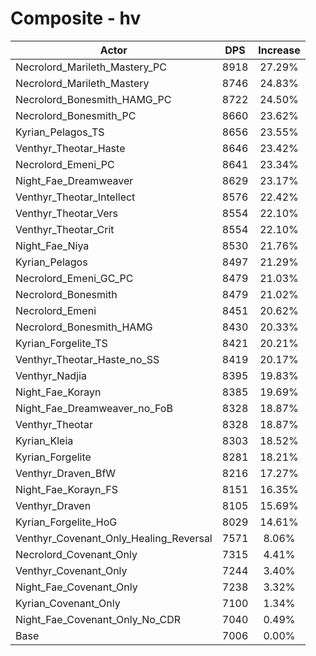 # Composite - hv
| Actor | DPS | Increase |
|---|:---:|:---:|
|Necrolord_Marileth_Mastery_PC|8918|27.29%|
|Necrolord_Marileth_Mastery|8746|24.83%|
|Necrolord_Bonesmith_HAMG_PC|8722|24.50%|
|Necrolord_Bonesmith_PC|8660|23.62%|
|Kyrian_Pelagos_TS|8656|23.55%|
|Venthyr_Theotar_Haste|8646|23.42%|
|Necrolord_Emeni_PC|8641|23.34%|
|Night_Fae_Dreamweaver|8629|23.17%|
|Venthyr_Theotar_Intellect|8576|22.42%|
|Venthyr_Theotar_Vers|8554|22.10%|
|Venthyr_Theotar_Crit|8554|22.10%|
|Night_Fae_Niya|8530|21.76%|
|Kyrian_Pelagos|8497|21.29%|
|Necrolord_Emeni_GC_PC|8479|21.03%|
|Necrolord_Bonesmith|8479|21.02%|
|Necrolord_Emeni|8451|20.62%|
|Necrolord_Bonesmith_HAMG|8430|20.33%|
|Kyrian_Forgelite_TS|8421|20.21%|
|Venthyr_Theotar_Haste_no_SS|8419|20.17%|
|Venthyr_Nadjia|8395|19.83%|
|Night_Fae_Korayn|8385|19.69%|
|Night_Fae_Dreamweaver_no_FoB|8328|18.87%|
|Venthyr_Theotar|8328|18.87%|
|Kyrian_Kleia|8303|18.52%|
|Kyrian_Forgelite|8281|18.21%|
|Venthyr_Draven_BfW|8216|17.27%|
|Night_Fae_Korayn_FS|8151|16.35%|
|Venthyr_Draven|8105|15.69%|
|Kyrian_Forgelite_HoG|8029|14.61%|
|Venthyr_Covenant_Only_Healing_Reversal|7571|8.06%|
|Necrolord_Covenant_Only|7315|4.41%|
|Venthyr_Covenant_Only|7244|3.40%|
|Night_Fae_Covenant_Only|7238|3.32%|
|Kyrian_Covenant_Only|7100|1.34%|
|Night_Fae_Covenant_Only_No_CDR|7040|0.49%|
|Base|7006|0.00%|
